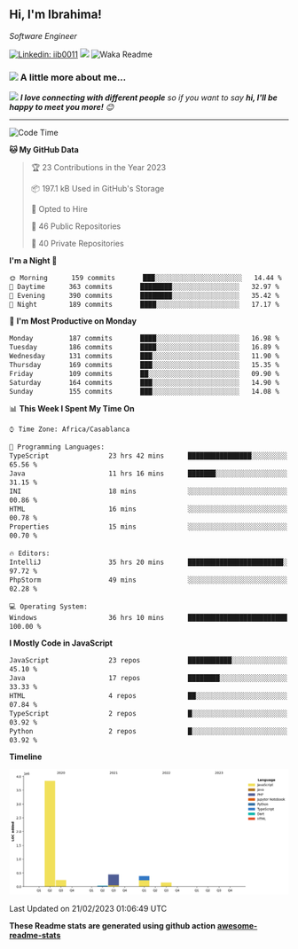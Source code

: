 <h2>Hi, I'm Ibrahima! </h2>
<p><em>Software Engineer 
</em></p>


[![Linkedin: iib0011](https://img.shields.io/badge/-iib0011-blue?style=flat-square&logo=Linkedin&logoColor=white&link=https://www.linkedin.com/in/iib0011/)](https://www.linkedin.com/in/iib0011/)
![](https://visitor-badge.glitch.me/badge?page_id=iib0011)
![Waka Readme](https://github.com/iib0011/iib0011/workflows/Waka%20Readme/badge.svg)


### <img src="https://media.giphy.com/media/VgCDAzcKvsR6OM0uWg/giphy.gif" width="50"> A little more about me...  


<img src="https://media.giphy.com/media/LnQjpWaON8nhr21vNW/giphy.gif" width="60"> <em><b>I love connecting with different people</b> so if you want to say <b>hi, I'll be happy to meet you more!</b> 😊</em>

---
<!--START_SECTION:waka-->
![Code Time](http://img.shields.io/badge/Code%20Time-1%2C836%20hrs%2050%20mins-blue)

**🐱 My GitHub Data** 

> 🏆 23 Contributions in the Year 2023
 > 
> 📦 197.1 kB Used in GitHub's Storage 
 > 
> 💼 Opted to Hire
 > 
> 📜 46 Public Repositories 
 > 
> 🔑 40 Private Repositories  
 > 
**I'm a Night 🦉** 

```text
🌞 Morning      159 commits       ███░░░░░░░░░░░░░░░░░░░░░░   14.44 % 
🌆 Daytime      363 commits       ████████░░░░░░░░░░░░░░░░░   32.97 % 
🌃 Evening      390 commits       ████████░░░░░░░░░░░░░░░░░   35.42 % 
🌙 Night        189 commits       ████░░░░░░░░░░░░░░░░░░░░░   17.17 % 

```
📅 **I'm Most Productive on Monday** 

```text
Monday         187 commits       ████░░░░░░░░░░░░░░░░░░░░░   16.98 % 
Tuesday        186 commits       ████░░░░░░░░░░░░░░░░░░░░░   16.89 % 
Wednesday      131 commits       ███░░░░░░░░░░░░░░░░░░░░░░   11.90 % 
Thursday       169 commits       ███░░░░░░░░░░░░░░░░░░░░░░   15.35 % 
Friday         109 commits       ██░░░░░░░░░░░░░░░░░░░░░░░   09.90 % 
Saturday       164 commits       ███░░░░░░░░░░░░░░░░░░░░░░   14.90 % 
Sunday         155 commits       ███░░░░░░░░░░░░░░░░░░░░░░   14.08 % 

```


📊 **This Week I Spent My Time On** 

```text
⌚︎ Time Zone: Africa/Casablanca

💬 Programming Languages: 
TypeScript               23 hrs 42 mins      ████████████████░░░░░░░░░   65.56 % 
Java                     11 hrs 16 mins      ███████░░░░░░░░░░░░░░░░░░   31.15 % 
INI                      18 mins             ░░░░░░░░░░░░░░░░░░░░░░░░░   00.86 % 
HTML                     16 mins             ░░░░░░░░░░░░░░░░░░░░░░░░░   00.78 % 
Properties               15 mins             ░░░░░░░░░░░░░░░░░░░░░░░░░   00.70 % 

🔥 Editors: 
IntelliJ                 35 hrs 20 mins      ████████████████████████░   97.72 % 
PhpStorm                 49 mins             ░░░░░░░░░░░░░░░░░░░░░░░░░   02.28 % 

💻 Operating System: 
Windows                  36 hrs 10 mins      █████████████████████████   100.00 % 

```

**I Mostly Code in JavaScript** 

```text
JavaScript               23 repos            ███████████░░░░░░░░░░░░░░   45.10 % 
Java                     17 repos            ████████░░░░░░░░░░░░░░░░░   33.33 % 
HTML                     4 repos             ██░░░░░░░░░░░░░░░░░░░░░░░   07.84 % 
TypeScript               2 repos             █░░░░░░░░░░░░░░░░░░░░░░░░   03.92 % 
Python                   2 repos             █░░░░░░░░░░░░░░░░░░░░░░░░   03.92 % 

```


**Timeline**

![Chart not found](https://raw.githubusercontent.com/iib0011/iib0011/master/charts/bar_graph.png) 


 Last Updated on 21/02/2023 01:06:49 UTC
<!--END_SECTION:waka-->

**These Readme stats are generated using github action [awesome-readme-stats](https://github.com/iib0011/waka-readme-stats)**
